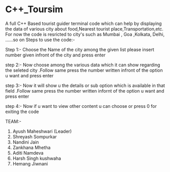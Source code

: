 # C++_Toursim
A full C++ Based tourist guider terminal code which can help by displaying the data of various city about  food,Nearest tourist place,Transportation,etc. For now the code is resricted to city's such as Mumbai , Goa ,Kolkata, Delhi, ......so on Steps to use the code:- 

Step 1:- Choose the Name of the city among the given list please insert number given infront of the city and press enter 

step 2:- Now choose among the various data which it can show regarding the seleted city .Follow same press the number written infront of the option u want and press enter

step 3:-  Now it will show u the details or sub option which is available in that field .Follow same press the number written infornt of the option u want and press enter

step 4:-  Now if u want to view other content u can choose or press 0 for exiting the code 

TEAM:- 

1. Ayush Maheshwari (Leader)
2. Shreyash Sompurkar 
3. Nandini Jain
4. Zankhana Mhetha
5. Aditi Namdeva
6. Harsh Singh kushwaha
7. Hemang Jiwnani
